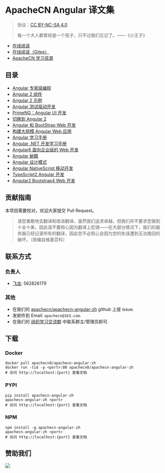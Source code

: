 # ApacheCN Angular 译文集

> 协议：[CC BY-NC-SA 4.0](http://creativecommons.org/licenses/by-nc-sa/4.0/)
> 
> 每一个大人都曾经是一个孩子，只不过我们忘记了。——《小王子》

* [在线阅读](https://ng.apachecn.org)
* [在线阅读（Gitee）](https://apachecn.gitee.io/doc-template/)
* [ApacheCN 学习资源](http://docs.apachecn.org/)

## 目录

+   [Angular 专家级编程](docs/exp-ng/SUMMARY.md)
+   [Angular 2 组件](docs/ng2-comp/SUMMARY.md)
+   [Angular 2 示例](docs/ng2-exam/SUMMARY.md)
+   [Angular 测试驱动开发](docs/ng-test-driven-dev/SUMMARY.md)
+   [PrimeNG：Angular UI 开发](docs/ng-ui-dev-primeng/SUMMARY.md)
+   [切换到 Angular 2](docs/switch-ng2/SUMMARY.md)
+   [Angular 和 BootStrap Web 开发](docs/web-dev-ng-boots-3e/SUMMARY.md)
+   [构建大规模 Angular Web 应用](docs/build-large-scale-web-app-ng/SUMMARY.md)
+   [Angular 学习手册](docs/learn-ng/SUMMARY.md)
+   [Angular .NET 开发学习手册](docs/learn-ng-dnet-dev/SUMMARY.md)
+   [Angular6 面向企业级的 Web 开发](docs/ng6-enter-ready-web-app/SUMMARY.md)
+   [Angular 秘籍](docs/ng-cb/SUMMARY.md)
+   [Angular 设计模式](docs/ng-design-ptn/SUMMARY.md)
+   [Angular NativeScript 移动开发](docs/ns-ng-mobi-dev/SUMMARY.md)
+   [TypeScript2 Angular 开发](docs/ts2-ng-dev/SUMMARY.md)
+   [Angular2 Bootstrap4 Web 开发](docs/web-dev-boots4-ng2/SUMMARY.md)

## 贡献指南

<!--
无需翻译：

Getting Started with Angular
-->

本项目需要校对，欢迎大家提交 Pull Request。

> 请您勇敢地去翻译和改进翻译。虽然我们追求卓越，但我们并不要求您做到十全十美，因此请不要担心因为翻译上犯错——在大部分情况下，我们的服务器已经记录所有的翻译，因此您不必担心会因为您的失误遭到无法挽回的破坏。（改编自维基百科）

## 联系方式

### 负责人

* [飞龙](https://github.com/wizardforcel): 562826179

### 其他

*   在我们的 [apachecn/apachecn-angular-zh](https://github.com/apachecn/apachecn-angular-zh) github 上提 issue.
*   发邮件到 Email: `apachecn@163.com`.
*   在我们的 [组织学习交流群](http://www.apachecn.org/organization/348.html) 中联系群主/管理员即可.

## 下载

### Docker

```
docker pull apachecn0/apachecn-angular-zh
docker run -tid -p <port>:80 apachecn0/apachecn-angular-zh
# 访问 http://localhost:{port} 查看文档
```

### PYPI

```
pip install apachecn-angular-zh
apachecn-angular-zh <port>
# 访问 http://localhost:{port} 查看文档
```

### NPM

```
npm install -g apachecn-angular-zh
apachecn-angular-zh <port>
# 访问 http://localhost:{port} 查看文档
```

## 赞助我们

![](http://data.apachecn.org/img/about/donate.jpg)
